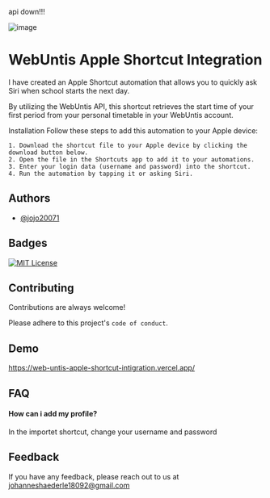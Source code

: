 api down!!! 


![image](https://github.com/user-attachments/assets/b214e8d8-437a-40b2-ba0b-a97df07f7d87)

# WebUntis Apple Shortcut Integration

I have created an Apple Shortcut automation that allows you to quickly ask Siri when school starts the next day.

By utilizing the WebUntis API, this shortcut retrieves the start time of your first period from your personal timetable in your WebUntis account.

Installation
Follow these steps to add this automation to your Apple device:

    1. Download the shortcut file to your Apple device by clicking the download button below.
    2. Open the file in the Shortcuts app to add it to your automations.
    3. Enter your login data (username and password) into the shortcut.
    4. Run the automation by tapping it or asking Siri.


## Authors

- [@jojo20071](https://github.com/jojo20071)


## Badges



[![MIT License](https://img.shields.io/badge/License-MIT-green.svg)](https://choosealicense.com/licenses/mit/)



## Contributing

Contributions are always welcome!

Please adhere to this project's `code of conduct`.


## Demo

https://web-untis-apple-shortcut-intigration.vercel.app/


## FAQ

#### How can i add my profile?

In the importet shortcut, change your username and password




## Feedback

If you have any feedback, please reach out to us at johanneshaederle18092@gmail.com

